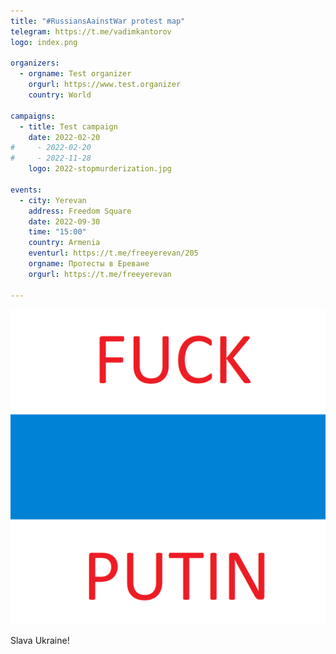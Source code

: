 ```yaml
---
title: "#RussiansAainstWar protest map"
telegram: https://t.me/vadimkantorov
logo: index.png

organizers:
  - orgname: Test organizer
    orgurl: https://www.test.organizer
    country: World

campaigns:
  - title: Test campaign
    date: 2022-02-20
#     - 2022-02-20
#     - 2022-11-28
    logo: 2022-stopmurderization.jpg

events:
  - city: Yerevan
    address: Freedom Square
    date: 2022-09-30
    time: "15:00"
    country: Armenia
    eventurl: https://t.me/freeyerevan/205
    orgname: Протесты в Ереване
    orgurl: https://t.me/freeyerevan

---
```

![site logo](index.png)

Slava Ukraine!
